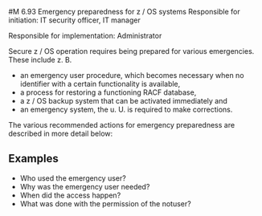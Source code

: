 #M 6.93 Emergency preparedness for z / OS systems
Responsible for initiation: IT security officer, IT manager

Responsible for implementation: Administrator

Secure z / OS operation requires being prepared for various emergencies. These include z. B.

* an emergency user procedure, which becomes necessary when no identifier with a certain functionality is available,
* a process for restoring a functioning RACF database,
* a z / OS backup system that can be activated immediately and
* an emergency system, the u. U. is required to make corrections.


The various recommended actions for emergency preparedness are described in more detail below:



## Examples 
* Who used the emergency user?
* Why was the emergency user needed?
* When did the access happen?
* What was done with the permission of the notuser?




